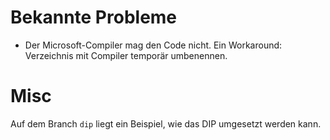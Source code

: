 
# Bekannte Probleme

* Der Microsoft-Compiler mag den Code nicht. Ein Workaround: Verzeichnis mit Compiler temporär umbenennen.


# Misc

Auf dem Branch `dip` liegt ein Beispiel, wie das DIP umgesetzt werden kann.
